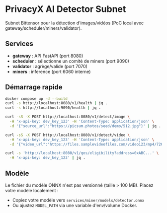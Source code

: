 # PrivacyX AI Detector Subnet

Subnet Bittensor pour la détection d'images/vidéos (PoC local avec gateway/scheduler/miners/validator).

## Services

- **gateway** : API FastAPI (port 8080)
- **scheduler** : sélectionne un comité de miners (port 9090)
- **validator** : agrège/valide (port 7070)
- **miners** : inference (port 6060 interne)

## Démarrage rapide

```bash
docker compose up -d --build
curl -s http://localhost:8080/v1/health | jq .
curl -s http://localhost:9090/health | jq .

curl -sS -X POST http://localhost:8080/v1/detect/image \
  -H 'x-api-key: dev_key_123' -H 'Content-Type: application/json' \
  -d '{"source_url":"https://picsum.photos/seed/demo/512.jpg"}' | jq .

curl -sS -X POST http://localhost:8080/v1/detect/video \
  -H 'x-api-key: dev_key_123' -H 'Content-Type: application/json' \
  -d '{"video_url":"https://files.samplevideofiles.com/video123/mp4/720/big_buck_bunny_720p_5mb.mp4"}' | jq .

curl -s 'http://localhost:8080/v1/qos/eligibility?address=0xABC...' \
  -H 'x-api-key: dev_key_123' | jq .

```

## Modèle
Le fichier du modèle ONNX n'est pas versionné (taille > 100 MB). Placez votre modèle localement :
- Copiez votre modèle vers `services/miner/models/detector.onnx`
- Ou ajustez `MODEL_PATH` via une variable d'env/volume Docker.


